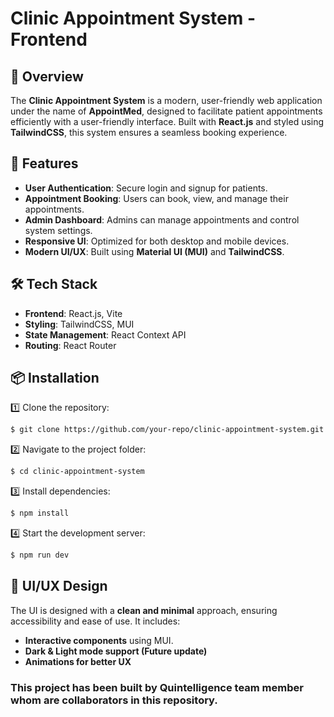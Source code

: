 # Clinic Appointment System - Frontend

## 🏥 Overview

The **Clinic Appointment System** is a modern, user-friendly web application under the name of **AppointMed**, designed to facilitate patient appointments efficiently with a user-friendly interface. Built with **React.js** and styled using **TailwindCSS**, this system ensures a seamless booking experience.

## 🚀 Features

- **User Authentication**: Secure login and signup for patients.
- **Appointment Booking**: Users can book, view, and manage their appointments.
- **Admin Dashboard**: Admins can manage appointments and control system settings.
- **Responsive UI**: Optimized for both desktop and mobile devices.
- **Modern UI/UX**: Built using **Material UI (MUI)** and **TailwindCSS**.

## 🛠️ Tech Stack

- **Frontend**: React.js, Vite
- **Styling**: TailwindCSS, MUI
- **State Management**: React Context API
- **Routing**: React Router

## 📦 Installation

1️⃣ Clone the repository:

```sh
$ git clone https://github.com/your-repo/clinic-appointment-system.git
```

2️⃣ Navigate to the project folder:

```sh
$ cd clinic-appointment-system
```

3️⃣ Install dependencies:

```sh
$ npm install
```

4️⃣ Start the development server:

```sh
$ npm run dev
```

## 🎨 UI/UX Design

The UI is designed with a **clean and minimal** approach, ensuring accessibility and ease of use. It includes:

- **Interactive components** using MUI.
- **Dark & Light mode support (Future update)**
- **Animations for better UX**

### This project has been built by **Quintelligence** team member whom are collaborators in this repository.
